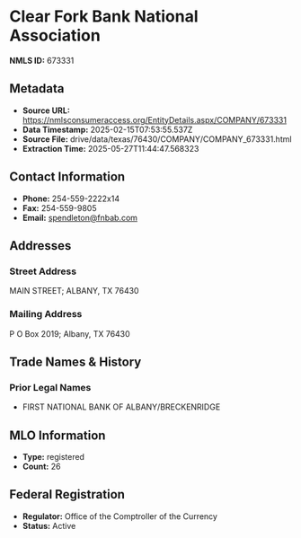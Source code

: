 # Clear Fork Bank National Association

**NMLS ID:** 673331

## Metadata
- **Source URL:** https://nmlsconsumeraccess.org/EntityDetails.aspx/COMPANY/673331
- **Data Timestamp:** 2025-02-15T07:53:55.537Z
- **Source File:** drive/data/texas/76430/COMPANY/COMPANY_673331.html
- **Extraction Time:** 2025-05-27T11:44:47.568323

## Contact Information
- **Phone:** 254-559-2222x14
- **Fax:** 254-559-9805
- **Email:** spendleton@fnbab.com

## Addresses
### Street Address
MAIN STREET; ALBANY, TX 76430

### Mailing Address
P O Box 2019; Albany, TX 76430

## Trade Names & History
### Prior Legal Names
- FIRST NATIONAL BANK OF ALBANY/BRECKENRIDGE

## MLO Information
- **Type:** registered
- **Count:** 26

## Federal Registration
- **Regulator:** Office of the Comptroller of the Currency
- **Status:** Active

